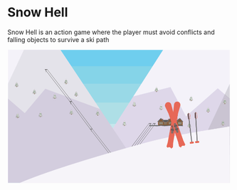 <h1> Snow Hell</h1>
<p> Snow Hell is an action game where the player must avoid conflicts and falling objects to survive a ski path</p>
<img src = "https://raw.githubusercontent.com/saramargolin/Snow-Hell/master/1_Snow%20Hell/Title%20Screen.png" width = "500" height = "300" >
